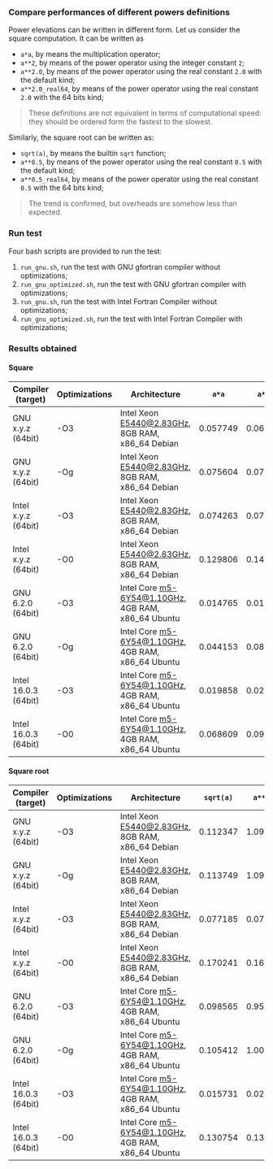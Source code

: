 ### Compare performances of different powers definitions

Power elevations can be written in different form. Let us consider the square computation. It can be written as

+ `a*a`, by means the multiplication operator;
+ `a**2`, by means of the power operator using the integer constant `2`;
+ `a**2.0`, by means of the power operator using the real constant `2.0` with the default kind;
+ `a**2.0_real64`, by means of the power operator using the real constant `2.0` with the 64 bits kind;

> These definitions are not equivalent in terms of computational speed: they should be ordered form the fastest to the slowest.

Similarly, the square root can be written as:

+ `sqrt(a)`, by means the builtin `sqrt` function;
+ `a**0.5`, by means of the power operator using the real constant `0.5` with the default kind;
+ `a**0.5_real64`, by means of the power operator using the real constant `0.5` with the 64 bits kind;

> The trend is confirmed, but overheads are somehow less than expected.

### Run test

Four bash scripts are provided to run the test:

1. `run_gnu.sh`, run the test with GNU gfortran compiler without optimizations;
2. `run_gnu_optimized.sh`, run the test with GNU gfortran compiler with optimizations;
3. `run_gnu.sh`, run the test with Intel Fortran Compiler without optimizations;
4. `run_gnu_optimized.sh`, run the test with Intel Fortran Compiler with optimizations;

### Results obtained

#### Square

|Compiler (target)    |Optimizations|Architecture                                      | `a*a`  | `a**2` |`a**2.0`|`a**2.0_real64`|
|---------------------|-------------|--------------------------------------------------|--------|--------|--------|---------------|
| GNU x.y.z (64bit)   |   -O3       |Intel Xeon E5440@2.83GHz, 8GB RAM, x86_64 Debian  |0.057749|0.061242|0.059180|0.059963       |
| GNU x.y.z (64bit)   |   -Og       |Intel Xeon E5440@2.83GHz, 8GB RAM, x86_64 Debian  |0.075604|0.076985|0.188435|0.176926       |
| Intel x.y.z (64bit) |   -O3       |Intel Xeon E5440@2.83GHz, 8GB RAM, x86_64 Debian  |0.074263|0.077053|0.066916|0.066274       |
| Intel x.y.z (64bit) |   -O0       |Intel Xeon E5440@2.83GHz, 8GB RAM, x86_64 Debian  |0.129806|0.148482|0.120632|0.117112       |
| GNU 6.2.0 (64bit)   |   -O3       |Intel Core m5-6Y54@1.10GHz, 4GB RAM, x86_64 Ubuntu|0.014765|0.016203|0.016375|0.019350       |
| GNU 6.2.0 (64bit)   |   -Og       |Intel Core m5-6Y54@1.10GHz, 4GB RAM, x86_64 Ubuntu|0.044153|0.087174|0.123389|0.125654       |
| Intel 16.0.3 (64bit)|   -O3       |Intel Core m5-6Y54@1.10GHz, 4GB RAM, x86_64 Ubuntu|0.019858|0.020637|0.012919|0.015040       |
| Intel 16.0.3 (64bit)|   -O0       |Intel Core m5-6Y54@1.10GHz, 4GB RAM, x86_64 Ubuntu|0.068609|0.095346|0.078253|0.076377       |

#### Square root

|Compiler (target)    |Optimizations|Architecture                                      |`sqrt(a)`|`a**0.5`|`a**0.5_real64`|
|---------------------|-------------|--------------------------------------------------|---------|--------|---------------|
| GNU x.y.z (64bit)   |   -O3       |Intel Xeon E5440@2.83GHz, 8GB RAM, x86_64 Debian  |0.112347 |1.094111|1.094577       |
| GNU x.y.z (64bit)   |   -Og       |Intel Xeon E5440@2.83GHz, 8GB RAM, x86_64 Debian  |0.113749 |1.097284|1.100870       |
| Intel x.y.z (64bit) |   -O3       |Intel Xeon E5440@2.83GHz, 8GB RAM, x86_64 Debian  |0.077185 |0.076015|0.074920       |
| Intel x.y.z (64bit) |   -O0       |Intel Xeon E5440@2.83GHz, 8GB RAM, x86_64 Debian  |0.170241 |0.169863|0.169951       |
| GNU 6.2.0 (64bit)   |   -O3       |Intel Core m5-6Y54@1.10GHz, 4GB RAM, x86_64 Ubuntu|0.098565 |0.954313|0.984998       |
| GNU 6.2.0 (64bit)   |   -Og       |Intel Core m5-6Y54@1.10GHz, 4GB RAM, x86_64 Ubuntu|0.105412 |1.000769|1.011373       |
| Intel 16.0.3 (64bit)|   -O3       |Intel Core m5-6Y54@1.10GHz, 4GB RAM, x86_64 Ubuntu|0.015731 |0.021499|0.053096       |
| Intel 16.0.3 (64bit)|   -O0       |Intel Core m5-6Y54@1.10GHz, 4GB RAM, x86_64 Ubuntu|0.130754 |0.133923|0.196722       |
